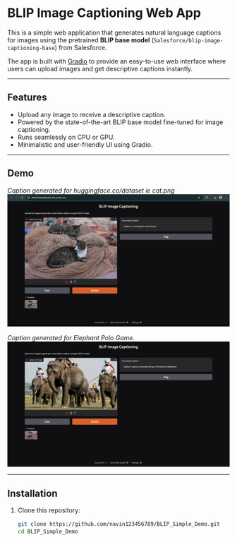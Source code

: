 # BLIP Image Captioning Web App

This is a simple web application that generates natural language captions for images using the pretrained **BLIP base model** (`Salesforce/blip-image-captioning-base`) from Salesforce.

The app is built with [Gradio](https://gradio.app/) to provide an easy-to-use web interface where users can upload images and get descriptive captions instantly.

---

## Features

- Upload any image to receive a descriptive caption.
- Powered by the state-of-the-art BLIP base model fine-tuned for image captioning.
- Runs seamlessly on CPU or GPU.
- Minimalistic and user-friendly UI using Gradio.

---

## Demo
*Caption generated for huggingface.co/dataset ie cat.png*
![Demo Screenshot 1](images/demo.png)  


*Caption generated for Elephant Polo Game.*
![Demo Screenshot 3](images/unseen_2.png)  


---

## Installation

1. Clone this repository:
   ```bash
   git clone https://github.com/navin123456789/BLIP_Simple_Demo.git
   cd BLIP_Simple_Demo


